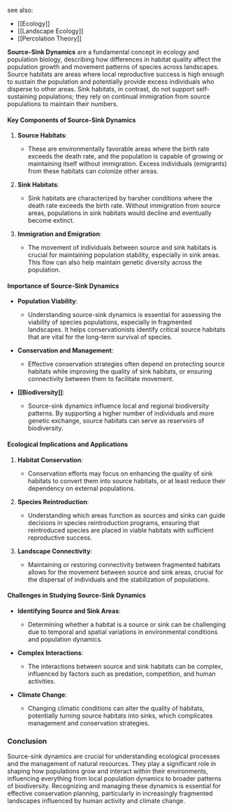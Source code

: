 see also:
- [[Ecology]]
- [[Landscape Ecology]]
- [[Percolation Theory]]

**Source-Sink Dynamics** are a fundamental concept in ecology and population biology, describing how differences in habitat quality affect the population growth and movement patterns of species across landscapes. Source habitats are areas where local reproductive success is high enough to sustain the population and potentially provide excess individuals who disperse to other areas. Sink habitats, in contrast, do not support self-sustaining populations; they rely on continual immigration from source populations to maintain their numbers.

#### Key Components of Source-Sink Dynamics

1. **Source Habitats**:
   - These are environmentally favorable areas where the birth rate exceeds the death rate, and the population is capable of growing or maintaining itself without immigration. Excess individuals (emigrants) from these habitats can colonize other areas.

2. **Sink Habitats**:
   - Sink habitats are characterized by harsher conditions where the death rate exceeds the birth rate. Without immigration from source areas, populations in sink habitats would decline and eventually become extinct.

3. **Immigration and Emigration**:
   - The movement of individuals between source and sink habitats is crucial for maintaining population stability, especially in sink areas. This flow can also help maintain genetic diversity across the population.

#### Importance of Source-Sink Dynamics

- **Population Viability**:
  - Understanding source-sink dynamics is essential for assessing the viability of species populations, especially in fragmented landscapes. It helps conservationists identify critical source habitats that are vital for the long-term survival of species.

- **Conservation and Management**:
  - Effective conservation strategies often depend on protecting source habitats while improving the quality of sink habitats, or ensuring connectivity between them to facilitate movement.

- **[[Biodiversity]]**:
  - Source-sink dynamics influence local and regional biodiversity patterns. By supporting a higher number of individuals and more genetic exchange, source habitats can serve as reservoirs of biodiversity.

#### Ecological Implications and Applications

1. **Habitat Conservation**:
   - Conservation efforts may focus on enhancing the quality of sink habitats to convert them into source habitats, or at least reduce their dependency on external populations.

2. **Species Reintroduction**:
   - Understanding which areas function as sources and sinks can guide decisions in species reintroduction programs, ensuring that reintroduced species are placed in viable habitats with sufficient reproductive success.

3. **Landscape Connectivity**:
   - Maintaining or restoring connectivity between fragmented habitats allows for the movement between source and sink areas, crucial for the dispersal of individuals and the stabilization of populations.

#### Challenges in Studying Source-Sink Dynamics

- **Identifying Source and Sink Areas**:
   - Determining whether a habitat is a source or sink can be challenging due to temporal and spatial variations in environmental conditions and population dynamics.

- **Complex Interactions**:
   - The interactions between source and sink habitats can be complex, influenced by factors such as predation, competition, and human activities.

- **Climate Change**:
   - Changing climatic conditions can alter the quality of habitats, potentially turning source habitats into sinks, which complicates management and conservation strategies.

### Conclusion

Source-sink dynamics are crucial for understanding ecological processes and the management of natural resources. They play a significant role in shaping how populations grow and interact within their environments, influencing everything from local population dynamics to broader patterns of biodiversity. Recognizing and managing these dynamics is essential for effective conservation planning, particularly in increasingly fragmented landscapes influenced by human activity and climate change.